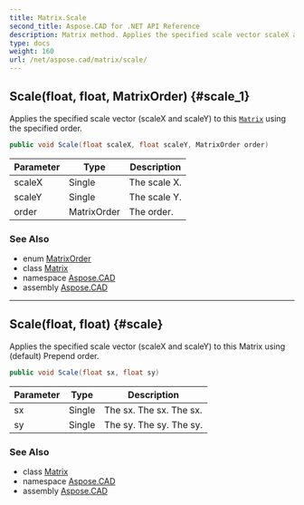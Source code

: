 ```yaml
---
title: Matrix.Scale
second_title: Aspose.CAD for .NET API Reference
description: Matrix method. Applies the specified scale vector scaleX and scaleY to this Matrix using the specified order
type: docs
weight: 160
url: /net/aspose.cad/matrix/scale/
---
```

## Scale(float, float, MatrixOrder) {#scale_1}

Applies the specified scale vector (scaleX and scaleY) to this [`Matrix`](../) using the specified order.

```csharp
public void Scale(float scaleX, float scaleY, MatrixOrder order)
```

| Parameter | Type | Description |
| --- | --- | --- |
| scaleX | Single | The scale X. |
| scaleY | Single | The scale Y. |
| order | MatrixOrder | The order. |

### See Also

* enum [MatrixOrder](../../matrixorder/)
* class [Matrix](../)
* namespace [Aspose.CAD](../../matrix/)
* assembly [Aspose.CAD](../../../)

---

## Scale(float, float) {#scale}

Applies the specified scale vector (scaleX and scaleY) to this Matrix using (default) Prepend order.

```csharp
public void Scale(float sx, float sy)
```

| Parameter | Type | Description |
| --- | --- | --- |
| sx | Single | The sx. The sx. The sx. |
| sy | Single | The sy. The sy. The sy. |

### See Also

* class [Matrix](../)
* namespace [Aspose.CAD](../../matrix/)
* assembly [Aspose.CAD](../../../)


